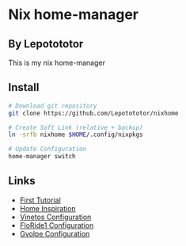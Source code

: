 # Nix home-manager

## By Lepotototor

This is my nix home-manager

## Install

```sh
# Download git repository
git clone https://github.com/Lepotototor/nixhome

# Create Soft Link (relative + backup)
ln -srfb nixhome $HOME/.config/nixpkgs

# Update Configuration
home-manager switch
```

## Links

- [First Tutorial](https://ghedam.at/24353/tutorial-getting-started-with-home-manager-for-nix)
- [Home Inspiration](https://github.com/an-nihil00/nixhome)
- [Vinetos Configuration](https://github.com/Vinetos/nix-vinetos)
- [FloRide1 Configuration](https://github.com/FloRide1/nixhome)
- [Gvolpe Configuration](https://github.com/gvolpe/nix-config.git)
